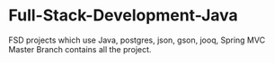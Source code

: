 # Full-Stack-Development-Java
FSD projects which use Java, postgres, json, gson, jooq, Spring MVC
Master Branch contains all the project.
